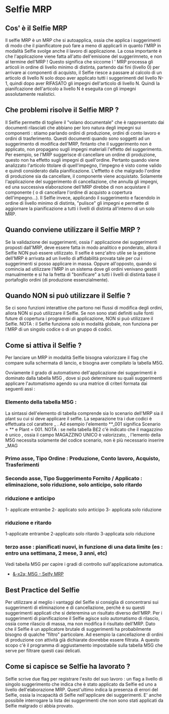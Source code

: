 # Selfie MRP
## Cos' è il Selfie MRP

Il selfie MRP è un MRP che si autoapplica, ossia che applica i suggerimenti di modo che il pianificatore può fare a meno di applicarli in quanto l'MRP in modalità Selfie svolge anche il lavoro di applicazione.
La cosa importante è che l'applicazione viene fatta all'atto dell'emisione del suggerimneto, e non al termine dell'MRP !
Questo significa che siccome l ' MRP processa gli articoli in ordine di livello minimo di distinta, partendo dai fini (livello 0) per arrivare ai componenti di acquisto, il Selfie riesce a passare al calcolo di un articolo di livello N solo dopo aver applicato tutti i suggerimenti del livello N-1, quindi dopo aver RIFASATO gli impegni dell'articolo di livello N. Quindi la pianifcazione dell'articolo a livello N è eseguita con gli impegni assolutamente realistici.


## Che problemi risolve il Selfie MRP ?

Il Selfie permette di togliere il "volano documentale" che è rappresentato dai documenti rilasciati che abbiano per loro natura degli impegni sui componenti :  stiamo parlando ordini di produzione, ordini di conto lavoro e ordini di trasferimento.
Questi documenti quando sono soggetti ad un suggerimento di modifica  dell'MRP, fintanto che il suggerimento non è applicato, non propagano sugli impegni materiali l'effetto del suggerimento.
Per esempio, se l'MRP suggerisce di cancellare un ordine di produzione, questo non ha effetto sugli impegni di quell'ordine. Pertanto quando viene analizzato l'articolo titolare di quell'impegno, l'impegno è visto come valido e quindi considerato dalla pianificazione. L'efftetto è che malgrado l'ordine di produzione sia da cancellare, il componente viene acquistato.
Solamente l'applicazione del suggerimento di cancellazione, che annulla gli impegni, ed una successiva elaborazione dell'MRP direbbe di non acquistare il componente ( o di cancellare l'ordine di acquisto a copertura dell'impegno...).
Il Selfie invece, applicando il suggerimento e facendolo in ordine di livello minimo di distinta, "pulisce" gli impegni e permette di aggiornare la pianificazione a tutti i livelli di distinta all'interno di un solo MRP.

## Quando conviene utilizzare il Selfie MRP ?

Se la validazione dei suggerimenti, ossia l' applicazione dei suggerimenti proposti dall'MRP, deve essere fatta in modo analitico e ponderato, allora il Selfie NON può essere utilizzato.
Il selfie è senz'altro utile se la gestione dell'MRP è arrivata ad un livello di affidabilità provata tale per cui i suggerimenti si posso applicare in massa.
Oppure all'opposto, quando si comincia ad utilizzare l'MRP in un sistema dove gli ordini venivano gestiti manualmente e si ha la fretta di "bonificare" a tutti i livelli di distinta base il portafoglio ordini (di produzione essenzialmente).

## Quando NON si può utilizzare il Selfie ?

Se ci sono funzioni interattive che partono nei flussi di modifica degli ordini, allora NON si può utilizzare il Selfie.
Se non sono stati definiti sulle fonti future di copertura i programmi di applicazione, NON si può utilizzare il Selfie.
NOTA :  il Selfie funziona solo in modalità globale, non funziona per l'MRP di un singolo codice o di un gruppo di codici.

## Come si attiva il Selfie ?

Per lanciare un MRP in modalità Selfie bisogna valorizzare il flag che compare sulla schermata di lancio, e bisogna aver compilato la tabella M5G.

Ovviamente il grado di automatismo dell'applicazione dei suggerimenti è dominato dalla tabella M5G , dove si può determinare su quali suggerimenti applicare l'automatismo agendo su una matrice di criteri formata dai seguenti assi : 

### Elemento della tabella M5G : 
La sintassi dell'elemento di tabella comprende sia lo scenario dell'MRP sia il plant su cui si deve applicare il selfie. La separazione tra i due codici è effettuata col carattere _ .
Ad esempio l'elemento **_001 significa Scenario = ** e Plant = 001.
NOTA :  se nella tabella B£2 c'è indicato che il magazzino è unico , ossia il campo MAGAZZINO UNICO è valorizzato, , l'lemento della M5G necessita solamente del codice scenario, non è più necessario inserire _MAG



### Primo asse, Tipo Ordine  :  Produzione, Conto lavoro, Acquisto, Trasferimenti

### Secondo asse, Tipo Suggerimento Fornito / Applicato :  eliminazione, solo riduzione, solo anticipo, solo ritardo
###  riduzione e anticipo
1- applicate entrambe
2- applicato solo anticipo
3- applicata solo riduzione
### riduzione e ritardo
1-applicate entrambe
2-applicato solo ritardo
3-applicata solo riduzione

### terzo asse :  pianificati nuovi, in funzione di una data limite (es :  entro una settimana, 2 mese, 3 anni, etc)


Vedi tabella M5G per capire i gradi di controllo sull'applicazione automatica.
- [&-x2a; M5G - Selfy MRP](Sorgenti/MB/DOC_OGG/TA_M5G)

## Best Practice del Selfie

Per utilizzare al meglio i vantaggi del Selfie si consiglia di concentrarsi sui suggerimenti di eliminazione e di cancellazione, perchè è su questi suggerimenti applicati che si deteremina un risultato diverso dell'MRP.
Per i suggerimenti di pianificazione il Selfie agisce solo automatismo di rilascio, ossia come rilascio di massa, ma non modifica il risultato dell'MRP.
Dato che il Selfie è un applicatore brutale di suggerimenti ha probabilmente bisogno di qualche "filtro" particolare. Ad esempio la cancellazione di ordini di produzione con attività già dichiarate dovrebbe essere filtrata. A questo scopo c'è il programma di aggiustamento impostabile sulla tabella M5G che serve per filtrare questi casi delicati.

## Come si capisce se Selfie ha lavorato ?

Selfie scrive due flag per registrare l'esito del suo lavoro :  un flag a livello di singolo suggerimento che indica che è stato applicato da Selfie ed uno a livello dell'elaborazione MRP.
Quest'ultimo indica la presenza di errori del Selfie, ossia la incapacità di Selfie nell'applicare dei suggerimenti.
E' anche possibile interrogare la lista dei suggerimenti che non sono stati applicati da Selfie malgrado ci abbia provato.


